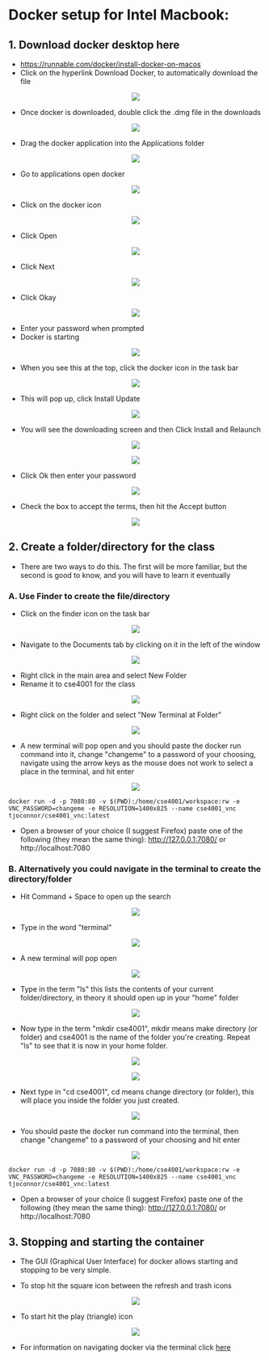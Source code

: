 # Docker setup for Intel Macbook: 

## 1. Download docker desktop here  
* https://runnable.com/docker/install-docker-on-macos  
* Click on the hyperlink Download Docker, to automatically download the file

<p align="center">
  <img src="https://github.com/FITSEC/docker_images/blob/main/cse1001_vnc/images/mac_intel.png" />
</p>


* Once docker is downloaded, double click the .dmg file in the downloads  

<p align="center">
  <img src="https://github.com/FITSEC/docker_images/blob/main/cse1001_vnc/images/dockermac1.png" />
</p>

* Drag the docker application into the Applications folder

<p align="center">
  <img src="https://github.com/FITSEC/docker_images/blob/main/cse1001_vnc/images/dockermac2.png" />
</p>

* Go to applications open docker  

<p align="center">
  <img src="https://github.com/FITSEC/docker_images/blob/main/cse1001_vnc/images/dockermac3.png" />
</p>

* Click on the docker icon

<p align="center">
  <img src="https://github.com/FITSEC/docker_images/blob/main/cse1001_vnc/images/dockermac4.png" />
</p>

* Click Open

<p align="center">
  <img src="https://github.com/FITSEC/docker_images/blob/main/cse1001_vnc/images/dockermac5.png" />
</p>

* Click Next

<p align="center">
  <img src="https://github.com/FITSEC/docker_images/blob/main/cse1001_vnc/images/dockermac6.png" />
</p>

* Click Okay

<p align="center">
  <img src="https://github.com/FITSEC/docker_images/blob/main/cse1001_vnc/images/dockermac7.png" />
</p>

* Enter your password when prompted
* Docker is starting

<p align="center">
  <img src="https://github.com/FITSEC/docker_images/blob/main/cse1001_vnc/images/dockermac8.png" />
</p>

* When you see this at the top, click the docker icon in the task bar

<p align="center">
  <img src="https://github.com/FITSEC/docker_images/blob/main/cse1001_vnc/images/dockermac9.png" />
</p>

* This will pop up, click Install Update

<p align="center">
  <img src="https://github.com/FITSEC/docker_images/blob/main/cse1001_vnc/images/dockermac10.png" />
</p>

* You will see the downloading screen and then Click Install and Relaunch

<p align="center">
  <img src="https://github.com/FITSEC/docker_images/blob/main/cse1001_vnc/images/dockermac11.png" />
</p>

<p align="center">
  <img src="https://github.com/FITSEC/docker_images/blob/main/cse1001_vnc/images/dockermac12.png" />
</p>

* Click Ok then enter your password

<p align="center">
  <img src="https://github.com/FITSEC/docker_images/blob/main/cse1001_vnc/images/dockermac13.png" />
</p>

* Check the box to accept the terms, then hit the Accept button

<p align="center">
  <img src="https://github.com/FITSEC/docker_images/blob/main/cse1001_vnc/images/dockermac14.png" />
</p>

## 2. Create a folder/directory for the class
* There are two ways to do this. The first will be more familiar, but the second is good to know, and you will have to learn it eventually

### A. Use Finder to create the file/directory  
* Click on the finder icon on the task bar

<p align="center">
  <img src="https://github.com/FITSEC/docker_images/blob/main/cse1001_vnc/images/finder1.png" />
</p>

* Navigate to the Documents tab by clicking on it in the left of the window

<p align="center">
  <img src="https://github.com/FITSEC/docker_images/blob/main/cse1001_vnc/images/finder2.png" />
</p>

* Right click in the main area and select New Folder  
* Rename it to cse4001 for the class

<p align="center">
  <img src="https://github.com/FITSEC/docker_images/blob/main/cse1001_vnc/images/finder3.png" />
</p>

* Right click on the folder and select "New Terminal at Folder"

<p align="center">
  <img src="https://github.com/FITSEC/docker_images/blob/main/cse1001_vnc/images/finder4.png" />
</p>

* A new terminal will pop open and you should paste the docker run command into it, change "changeme" to a password of your choosing, navigate using the arrow keys as the mouse does not work to select a place in the terminal, and hit enter

<p align="center">
  <img src="https://github.com/FITSEC/docker_images/blob/main/cse1001_vnc/images/macterm8.jpeg" />
</p>

```
docker run -d -p 7080:80 -v $(PWD):/home/cse4001/workspace:rw -e VNC_PASSWORD=changeme -e RESOLUTION=1400x825 --name cse4001_vnc tjoconnor/cse4001_vnc:latest
```

* Open a browser of your choice (I suggest Firefox) paste one of the following (they mean the same thing): http://127.0.0.1:7080/  or  http://localhost:7080


### B. Alternatively you could navigate in the terminal to create the directory/folder
* Hit Command + Space to open up the search

<p align="center">
  <img src="https://github.com/FITSEC/docker_images/blob/main/cse1001_vnc/images/macterm1.jpeg" />
</p>

* Type in the word "terminal"

<p align="center">
  <img src="https://github.com/FITSEC/docker_images/blob/main/cse1001_vnc/images/macterm2.jpeg" />
</p>

* A new terminal will pop open

<p align="center">
  <img src="https://github.com/FITSEC/docker_images/blob/main/cse1001_vnc/images/macterm4.png" />
</p>

* Type in the term "ls" this lists the contents of your current folder/directory, in theory it should open up in your "home" folder

<p align="center">
  <img src="https://github.com/FITSEC/docker_images/blob/main/cse1001_vnc/images/macterm4.png" />
</p>

* Now type in the term "mkdir cse4001", mkdir means make directory (or folder) and cse4001 is the name of the folder you're creating. Repeat "ls" to see that it is now in your home folder.

<p align="center">
  <img src="https://github.com/FITSEC/docker_images/blob/main/cse1001_vnc/images/macterm5.png" />
</p>

<p align="center">
  <img src="https://github.com/FITSEC/docker_images/blob/main/cse1001_vnc/images/macterm6.png" />
</p>

* Next type in "cd cse4001", cd means change directory (or folder), this will place you inside the folder you just created.

<p align="center">
  <img src="https://github.com/FITSEC/docker_images/blob/main/cse1001_vnc/images/macterm7.png" />
</p>

* You should paste the docker run command into the terminal, then change "changeme" to a password of your choosing and hit enter

<p align="center">
  <img src="https://github.com/FITSEC/docker_images/blob/main/cse1001_vnc/images/macterm8.jpeg" />
</p>

```
docker run -d -p 7080:80 -v $(PWD):/home/cse4001/workspace:rw -e VNC_PASSWORD=changeme -e RESOLUTION=1400x825 --name cse4001_vnc tjoconnor/cse4001_vnc:latest
```

* Open a browser of your choice (I suggest Firefox) paste one of the following (they mean the same thing): http://127.0.0.1:7080/  or  http://localhost:7080

## 3. Stopping and starting the container
* The GUI (Graphical User Interface) for docker allows starting and stopping to be very simple.

* To stop hit the square icon between the refresh and trash icons

<p align="center">
  <img src="https://github.com/FITSEC/docker_images/blob/main/cse1001_vnc/images/gui1.png" />
</p>

* To start hit the play (triangle) icon

<p align="center">
  <img src="https://github.com/FITSEC/docker_images/blob/main/cse1001_vnc/images/gui2.png" />
</p>

* For information on navigating docker via the terminal click [here](https://github.com/FITSEC/docker_images/blob/main/cse4001_vnc/docker_help/Navigating_Containers.md)
